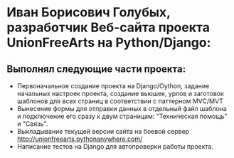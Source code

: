 # Иван Борисович Голубых, разработчик Веб-сайта проекта UnionFreeArts на Python/Django:

## Выполнял следующие части проекта:

* Первоначальное создание проекта на Django/Oython, задание начальных настроек проекта, создание вьюшек, урлов и заготовок шаблонов для всех страниц в соответствии с паттерном MVC/MVT
* Вынесение формы для отправки данных в отдельный файл шаблона и подключение его сразу к двум страницам: "Техническая помощь" и "Связь".
* Выкладывание текущей версии сайта на боевой сервер <http://unionfreearts.pythonanywhere.com/>
* Написание тестов на Django для автопроверки работы проекта.

